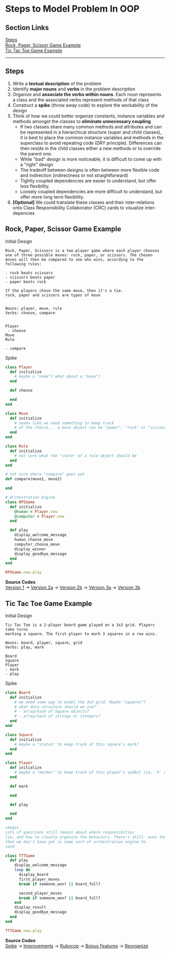 # Steps to Model Problem In OOP
## Section Links
[Steps](#steps)\
[Rock, Paper, Scissor Game Example](#rock-paper-scissor-game-example)\
[Tic Tac Toe Game Example](#tic-tac-toe-game-example)

---

## Steps
1. Write a **textual description** of the problem 
2. Identify **major nouns** and **verbs** in the problem description
3. Organize and **associate the verbs within nouns**. Each noun represents a class and the associated verbs represent methods of that class
4. Construct a **spike** (throw away code) to explore the workability of the design
5. Think of how we could better organize constants, instance variables and methods amongst the classes to **eliminate unnecessary coupling**
	- If two classes share many common methods and attributes and can be represented in a hierarchical structure (super and child classes), it is best to place the common instance variables and methods in the superclass to avoid repeating code (DRY principle). Differences can then reside in the child classes either a new methods or to override the parent one. 
	- While "bad" design is more noticeable, it is difficult to come up with a "right" design
	- The tradeoff between designs is often between more flexible code and indirection (indirectness or not straightforward)
	- Tightly coupled dependencies are easier to understand, but offer less flexibility. 
	- Loosely coupled dependencies are more difficult to understand, but offer more long term flexibility.
6. **\[Optional\]** We could translate these classes and their inter-relations onto Class Responsibility Collaborator (CRC) cards to visualize inter-depencies


## Rock, Paper, Scissor Game Example
Initial Design
```Text
Rock, Paper, Scissors is a two-player game where each player chooses one of three possible moves: rock, paper, or scissors. The chosen moves will then be compared to see who wins, according to the following rules:

- rock beats scissors
- scissors beats paper
- paper beats rock

If the players chose the same move, then it's a tie.
rock, paper and scissors are types of move


Nouns: player, move, rule
Verbs: choose, compare


Player
 - choose
Move
Rule

- compare
```

Spike
```Ruby
class Player
  def initialize
    # maybe a "name"? what about a "move"?
  end

  def choose

  end
end

class Move
  def initialize
    # seems like we need something to keep track
    # of the choice... a move object can be "paper", "rock" or "scissors"
  end
end

class Rule
  def initialize
    # not sure what the "state" of a rule object should be
  end
end

# not sure where "compare" goes yet
def compare(move1, move2)

end

# Orchestration Engine
class RPSGame
  def initialize
    @human = Player.new
    @computer = Player.new
  end

  def play
    display_welcome_message
    human_choose_move
    computer_choose_move
    display_winner
    display_goodbye_message
  end
end

RPSGame.new.play
```

**Source Codes**\
[Version 1](https://github.com/cklim83/launch_school/blob/main/03_rb120_oop/lesson_02_oop/08_oop_rock_paper_scissor/08a_oop_rps.rb) -> [Version 2a](https://github.com/cklim83/launch_school/blob/main/03_rb120_oop/lesson_02_oop/08_oop_rock_paper_scissor/08b_oop_rps_refactor_1.rb) -> [Version 2b](https://github.com/cklim83/launch_school/blob/main/03_rb120_oop/lesson_02_oop/08_oop_rock_paper_scissor/08c_oop_rps_refactor_2.rb) -> [Version 3a](https://github.com/cklim83/launch_school/blob/main/03_rb120_oop/lesson_02_oop/08_oop_rock_paper_scissor/08d_oop_rps_bonus_features.rb) -> [Version 3b](https://github.com/cklim83/launch_school/blob/main/03_rb120_oop/lesson_02_oop/08_oop_rock_paper_scissor/08g_oop_rps_bonus_refactored.rb)


## Tic Tac Toe Game Example
Initial Design
```Text
Tic Tac Toe is a 2-player board game played on a 3x3 grid. Players take turns
marking a square. The first player to mark 3 squares in a row wins.

Nouns: board, player, square, grid
Verbs: play, mark

Board
Square
Player
- mark
- play
```

Spike
```ruby
class Board
  def initialize
    # we need some way to model the 3x3 grid. Maybe "squares"?
    # what data structure should we use?
    # - array/hash of Square objects?
    # - array/hash of strings or integers?
  end
end

class Square
  def initialize
    # maybe a "status" to keep track of this square's mark?
  end
end

class Player
  def initialize
    # maybe a "marker" to keep track of this player's symbol (ie, 'X' or 'O')
  end

  def mark

  end

  def play

  end
end

=begin
Lots of questions still remain about where responsibities 
lie, and how to cleanly organize the behaviors. There's still  even the basic question of whether all the classes above are  needed. For example, do we really need a Square or Player yet? It's not clear, and we really need to explore the problem a little to get a better feel for the code. One class we do need
that we don't have yet is some sort of orchestration engine.%%
=end

class TTTGame
  def play
    display_welcome_message
    loop do
      display_board
      first_player_moves
      break if someone_won? || board_full?

      second_player_moves
      break if someone_won? || board_full?
    end
    display_result
    display_goodbye_message
  end
end

TTTGame.new.play
```

**Source Codes**\
[Spike](https://github.com/cklim83/launch_school/blob/main/03_rb120_oop/lesson_05/01_tictactoe/02_oo_ttt_spike.rb) -> [Improvements](https://github.com/cklim83/launch_school/blob/main/03_rb120_oop/lesson_05/01_tictactoe/03_oo_ttt_improvements.rb) -> [Rubocop](https://github.com/cklim83/launch_school/blob/main/03_rb120_oop/lesson_05/01_tictactoe/04_oo_ttt_rubocop.rb) -> [Bonus Features](https://github.com/cklim83/launch_school/blob/main/03_rb120_oop/lesson_05/01_tictactoe/05_oo_ttt_bonus_features.rb) -> [Reorganize](https://github.com/cklim83/launch_school/blob/main/03_rb120_oop/lesson_05/01_tictactoe/06_oo_ttt_bonus_refactored.rb)




